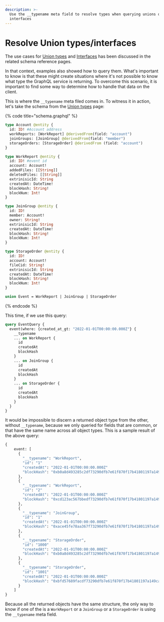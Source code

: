 ```yaml
---
description: >-
  Use the __typename meta field to resolve types when querying unions or
  interfaces
---
```


# Resolve Union types/interfaces

The use cases for [Union types](subsquid-docs/docs-archive/query-squid/openreader-schema/union-types.md) and [Interfaces](subsquid-docs/docs-archive/query-squid/openreader-schema/interfaces.md) has been discussed in the related schema reference pages.

In that context, examples also showed how to query them. What's important to know is that these might create situations where it's not possible to know what type the GraphQL service is returning. To overcome this scenario, it is important to find some way to determine how to handle that data on the client.

This is where the `__typename` meta filed comes in. To witness it in action, let's take the schema from the [Union types](subsquid-docs/docs-archive/query-squid/openreader-schema/union-types.md) page:

{% code title="schema.graphql" %}
```graphql
type Account @entity {
  id: ID! #Account address
  workReports: [WorkReport] @derivedFrom(field: "account")
  joinGroups: [JoinGroup] @derivedFrom(field: "member")
  storageOrders: [StorageOrder] @derivedFrom (field: "account")
}

type WorkReport @entity {
  id: ID! #event id
  account: Account!
  addedFiles: [[String]]
  deletedFiles: [[String]]
  extrinisicId: String
  createdAt: DateTime!
  blockHash: String!
  blockNum: Int!
}

type JoinGroup @entity {
  id: ID!
  member: Account!
  owner: String!
  extrinisicId: String
  createdAt: DateTime!
  blockHash: String!
  blockNum: Int!
}

type StorageOrder @entity {
  id: ID!
  account: Account!
  fileCid: String!
  extrinisicId: String
  createdAt: DateTime!
  blockHash: String!
  blockNum: Int!
}

union Event = WorkReport | JoinGroup | StorageOrder

```
{% endcode %}

This time, if we use this query:

```graphql
query EventQuery {
  event(where: {created_at_gt: "2022-01-01T00:00:00.000Z"} {
    __typename 
    ... on WorkReport {
      id
      createdAt
      blockHash
    }
    ... on JoinGroup {
      id
      createdAt
      blockHash
    }
    ... on StorageOrder {
      id
      createdAt
      blockHash
    }
  }
}

```

It would be impossible to discern a returned object type from the other, without `__typename`, because we only queried for fields that are common, or that have the same name across all object types. This is a sample result of the above query:

```graphql
{
    event: [
      {
        "__typename": "WorkReport",
        "id": "1"
        "createdAt": "2022-01-01T00:00:00.000Z"
        "blockHash": "0xb0a8d493285c2df73290dfb7e61f870f17b41801197a149ca93654499ea3dafe"
      },
      {
        "__typename": "WorkReport",
        "id": "2"
        "createdAt": "2022-01-01T00:00:00.000Z"
        "blockHash": "0xcd123ac567bbedf73290dfb7e61f870f17b41801197a149ca9365455de34ac3b"
      },
      {
        "__typename": "JoinGroup",
        "id": "1"
        "createdAt": "2022-01-01T00:00:00.000Z"
        "blockHash": "0xace45fe78aa367f73290dfb7e61f870f17b41801197a149ca936544fe09ae87c"
      },
      {
        "__typename": "StorageOrder",
        "id": "1000"
        "createdAt": "2022-01-01T00:00:00.000Z"
        "blockHash": "0xb0a8d493285c2df73290dfb7e61f870f17b41801197a149ca93654499ea3dafe"
      },
      {
        "__typename": "StorageOrder",
        "id": "1001"
        "createdAt": "2022-01-01T00:00:00.000Z"
        "blockHash": "0xbfd57689facdf73290dfb7e61f870f17b41801197a149ca9365gac45cece097a"
      }
    ]
}
```

Because all the returned objects have the same structure, the only way to know if one of the is a `WorkReport` or a `JoinGroup` or a `StorageOrder` is using the `__typename` meta field.
